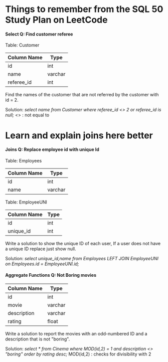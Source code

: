 # Things to remember from the SQL 50 Study Plan on LeetCode
#### Select Q: Find customer referee
Table: Customer

| Column Name | Type    |
|-------------|---------|
| id          | int     |
| name        | varchar |
| referee_id  | int     |


Find the names of the customer that are not referred by the customer with id = 2.

Solution: 
*select name from Customer where referee_id <> 2 or referee_id is null;*
<> : not equal to 

# Learn and explain joins here better

#### Joins Q: Replace employee id with unique Id 
Table: Employees

| Column Name   | Type    |
|---------------|---------|
| id            | int     |
| name          | varchar |


Table: EmployeeUNI

| Column Name   | Type    |
|---------------|---------|
| id            | int     |
| unique_id     | int     |

Write a solution to show the unique ID of each user, If a user does not have a unique ID replace just show null.

Solution:
*select unique_id,name from Employees LEFT JOIN EmployeeUNI on Employees.id = EmployeeUNI.id;*


#### Aggregate Functions Q: Not Boring movies
| Column Name    | Type     |
|----------------|----------|
| id             | int      |
| movie          | varchar  |
| description    | varchar  |
| rating         | float    |
Write a solution to report the movies with an odd-numbered ID and a description that is not "boring".

Solution:
*select * from Cinema where MOD(id,2) = 1 and description <> "boring" order by rating desc;*
MOD(id,2) : checks for divisibility with 2




